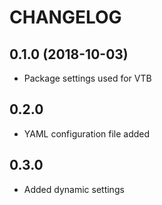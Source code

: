 CHANGELOG
=========

0.1.0 (2018-10-03)
-----

- Package settings used for VTB

0.2.0
-----

- YAML configuration file added

0.3.0
-----

- Added dynamic settings